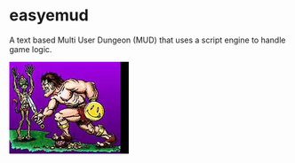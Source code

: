 # easyemud
A text based Multi User Dungeon (MUD) that uses a script engine to handle game logic.

![](img/barbcolr.jpg)